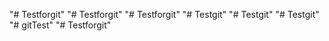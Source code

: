 "# Testforgit" 
"# Testforgit" 
"# Testforgit" 
"# Testgit" 
"# Testgit" 
"# Testgit" 
"# gitTest" 
"# Testforgit" 
